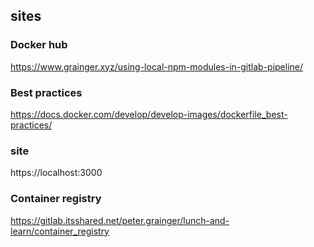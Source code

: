 ## sites

### Docker hub
https://www.grainger.xyz/using-local-npm-modules-in-gitlab-pipeline/

### Best practices
https://docs.docker.com/develop/develop-images/dockerfile_best-practices/

### site
https://localhost:3000

### Container registry
https://gitlab.itsshared.net/peter.grainger/lunch-and-learn/container_registry